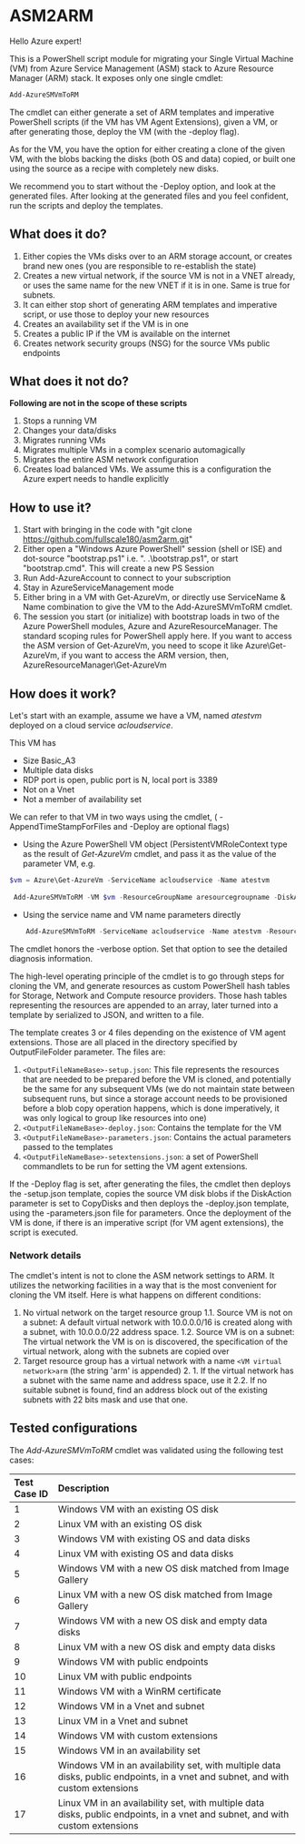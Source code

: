 # ASM2ARM

Hello Azure expert! 

This is a PowerShell script module for migrating your Single Virtual Machine (VM) from Azure Service Management (ASM) stack to Azure Resource Manager (ARM) stack. It exposes only one single cmdlet: 
``` PowerShell
Add-AzureSMVmToRM
```

The cmdlet can either generate a set of ARM templates and imperative PowerShell scripts (if the VM has VM Agent Extensions), given a VM, or after generating those, deploy the VM (with the -deploy flag).

As for the VM, you have the option for either creating a clone of the given VM, with the blobs backing the disks (both OS and data) copied, or built one using the source as a recipe with completely new disks.

We recommend you to start without the -Deploy option, and look at the generated files. After looking at the generated files and you feel confident, run the scripts and deploy the templates.

## What does it do?
 1. Either copies the VMs disks over to an ARM storage account, or creates brand new ones (you are responsible to re-establish the state)
 2.  Creates a new virtual network, if the source VM is not in a VNET already, or uses the same name for the new VNET if it is in one. Same is true for subnets.
 3. It can either stop short of generating ARM templates and imperative script, or use those to deploy your new resources
 4. Creates an availability set if the VM is in one
 5. Creates a public IP if the VM is available on the internet
 6. Creates network security groups (NSG) for the source VMs public endpoints

## What does it not do?
**Following are not in the scope of these scripts**
 1. Stops a running VM 
 2. Changes your data/disks
 3. Migrates running VMs
 4. Migrates multiple VMs in a complex scenario automagically
 5. Migrates the entire ASM network configuration
 6. Creates load balanced VMs. We assume this is a configuration the Azure expert needs to handle explicitly
 
How to use it?
-----------------
 1. Start with bringing in the code with "git clone https://github.com/fullscale180/asm2arm.git"
 2. Either open a "Windows Azure PowerShell" session (shell or ISE) and dot-source "bootstrap.ps1" i.e. ". .\bootstrap.ps1", or start "bootstrap.cmd". This will create a new PS Session
 3. Run Add-AzureAccount to connect to your subscription
 4. Stay in AzureServiceManagement mode
 5. Either bring in a VM with Get-AzureVm, or directly use ServiceName & Name combination to give the VM to the Add-AzureSMVmToRM cmdlet.
 6. The session you start (or initialize) with bootstrap loads in two of the Azure PowerShell modules, Azure and AzureResourceManager. The standard scoping rules for PowerShell apply here. If you want to access the ASM version of Get-AzureVm, you need to scope it like Azure\Get-AzureVm, if you want to access the ARM version, then, AzureResourceManager\Get-AzureVm

## How does it work?
Let's start with an example, assume we have a VM, named *atestvm* deployed on a cloud service *acloudservice*.

This VM has
* Size Basic_A3
* Multiple data disks
* RDP port is open, public port is N, local port is 3389
* Not on a Vnet
* Not a member of availability set
 

We can refer to that VM in two ways using the cmdlet, ( -AppendTimeStampForFiles and -Deploy are optional flags)
* Using the Azure PowerShell VM object (PersistentVMRoleContext type as the result of *Get-AzureVm* cmdlet, and pass it as the value of the parameter VM, e.g.
``` PowerShell
$vm = Azure\Get-AzureVm -ServiceName acloudservice -Name atestvm
 
 Add-AzureSMVmToRM -VM $vm -ResourceGroupName aresourcegroupname -DiskAction CopyDisks -OutputFileFolder D:\myarmtemplates -OutputFileNameBase abasename -AppendTimeStampForFiles -Deploy
```
* Using the service name and VM name parameters directly
``` PowerShell
	Add-AzureSMVmToRM -ServiceName acloudservice -Name atestvm -ResourceGroupName aresourcegroupname -DiskAction CopyDisks -OutputFileFolder D:\myarmtemplates -OutputFileNameBase abasename -AppendTimeStampForFiles -Deploy
```

The cmdlet honors the -verbose option. Set that option to see the detailed diagnosis information.

The high-level operating principle of the cmdlet is to go through steps for cloning the VM, and generate resources as custom PowerShell hash tables for Storage, Network and Compute resource providers.
Those hash tables representing the resources are appended to an array, later turned into a template by serialized to JSON, and written to a file.

The template creates 3 or 4 files depending on the existence of VM agent extensions. Those are all placed in the directory specified by OutputFileFolder parameter. The files are:
1. `<OutputFileNameBase>-setup.json`: This file represents the resources that are needed to be prepared before the VM is cloned, and potentially be the same for any subsequent VMs (we do not maintain state between subsequent runs, but since a storage account needs to be provisioned before a blob copy operation happens, which is done imperatively, it was only logical to group like resources into one)
2. `<OutputFileNameBase>-deploy.json`: Contains the template for the VM
3. `<OutputFileNameBase>-parameters.json`: Contains the actual parameters passed to the templates
4. `<OutputFileNameBase>-setextensions.json`: a set of PowerShell commandlets to be run for setting the VM agent extensions.

If the -Deploy flag is set, after generating the files, the cmdlet then deploys the <OutputFileNameBase>-setup.json template, copies the source VM disk blobs if the DiskAction parameter is set to CopyDisks and then deploys the <OutputFileNameBase>-deploy.json template, using the <OutputFileNameBase>-parameters.json file for parameters. Once the deployment of the VM is done, if there is an imperative script (for VM agent extensions), the script is executed.

### Network details
The cmdlet's intent is not to clone the ASM network settings to ARM. It utilizes the networking facilities in a way that is the most convenient for cloning the VM itself. Here is what happens on different conditions:
1. No virtual network on the target resource group
    1.1. Source VM is not on a subnet: A default virtual network with 10.0.0.0/16 is created along with a subnet, with 10.0.0.0/22 address space.
    1.2. Source VM is on a subnet: The virtual network the VM is on is discovered, the specification of the virtual network, along with the subnets are copied over
2. Target resource group has a virtual network with a name `<VM virtual network>arm` (the string 'arm' is appended)
    2. 1. If the virtual network has a subnet with the same name and address space, use it
    2.2. If no suitable subnet is found, find an address block out of the existing subnets with 22 bits mask and use that one.
	
Tested configurations
--------
The _Add-AzureSMVmToRM_ cmdlet was validated using the following test cases:

| Test Case ID | Description |
|:---|:---|
| 1	| Windows VM with an existing OS disk |
| 2	| Linux VM with an existing OS disk |
| 3	| Windows VM with existing OS and data disks |
| 4	| Linux VM with existing OS and data disks |
| 5	| Windows VM with a new OS disk matched from Image Gallery |
| 6	| Linux VM with a new OS disk matched from Image Gallery |
| 7	| Windows VM with a new OS disk and empty data disks |
| 8	| Linux VM with a new OS disk and empty data disks |
| 9 | Windows VM with public endpoints |
| 10 | Linux VM with public endpoints |
| 11 | Windows VM with a WinRM certificate |
| 12 | Windows VM in a Vnet and subnet |
| 13 | Linux VM in a Vnet and subnet |
| 14 | Windows VM with custom extensions |
| 15 | Windows VM in an availability set |
| 16 | Windows VM in an availability set, with multiple data disks, public endpoints, in a vnet and subnet, and with custom extensions |
| 17 | Linux VM in an availability set, with multiple data disks, public endpoints, in a vnet and subnet, and with custom extensions |
